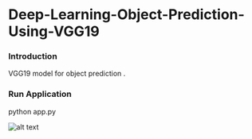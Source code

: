 # Deep-Learning-Object-Prediction-Using-VGG19

### Introduction
VGG19 model for object prediction .

### Run Application
python app.py


![alt text](https://github.com/ask-santosh/Deep-Learning-Object-Prediction-Using-VGG19-FlaskAPP/blob/main/Screenshot%202021-08-07%20at%2010.02.28%20PM.png)
